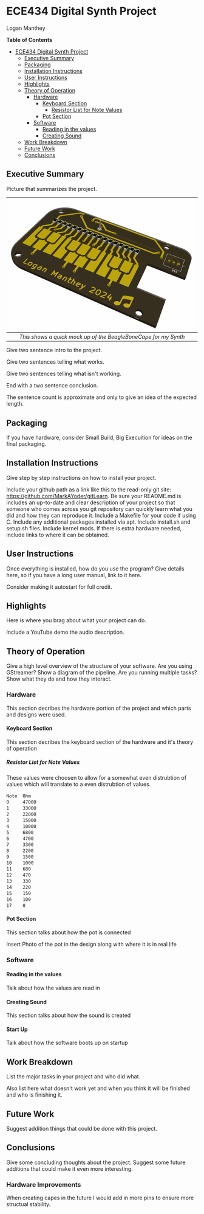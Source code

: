 # ECE434 Digital Synth Project
Logan Manthey


<!-- markdown-toc start - Don't edit this section. Run M-x markdown-toc-refresh-toc -->
**Table of Contents**

- [ECE434 Digital Synth Project](#ece434-digital-synth-project)
    - [Executive Summary](#executive-summary)
    - [Packaging](#packaging)
    - [Installation Instructions](#installation-instructions)
    - [User Instructions](#user-instructions)
    - [Highlights](#highlights)
    - [Theory of Operation](#theory-of-operation)
        - [Hardware](#hardware)
            - [Keyboard Section](#keyboard-section)
                - [Resistor List for Note Values](#resistor-list-for-note-values)
            - [Pot Section](#pot-section)
        - [Software](#software)
            - [Reading in the values](#reading-in-the-values)
            - [Creating Sound](#creating-sound)
    - [Work Breakdown](#work-breakdown)
    - [Future Work](#future-work)
    - [Conclusions](#conclusions)

<!-- markdown-toc end -->



## Executive Summary
Picture that summarizes the project.

| ![PCBRende:r](Hardware/RenderV3.png) | 
|:--:| 
| *This shows a quick mock up of the BeagleBoneCape for my Synth* |


Give two sentence intro to the project.

Give two sentences telling what works.

Give two sentences telling what isn't working.

End with a two sentence conclusion.

The sentence count is approximate and only to give an idea of the expected length.

## Packaging
If you have hardware, consider Small Build, Big Execuition for ideas on the final packaging.

## Installation Instructions
Give step by step instructions on how to install your project.

Include your github path as a link like this to the read-only git site: https://github.com/MarkAYoder/gitLearn.
Be sure your README.md is includes an up-to-date and clear description of your project so that someone who comes across you git repository can quickly learn what you did and how they can reproduce it.
Include a Makefile for your code if using C.
Include any additional packages installed via apt. Include install.sh and setup.sh files.
Include kernel mods.
If there is extra hardware needed, include links to where it can be obtained.

## User Instructions
Once everything is installed, how do you use the program? Give details here, so if you have a long user manual, link to it here.

Consider making it autostart for full credit.

## Highlights
Here is where you brag about what your project can do.

Include a YouTube demo the audio description.

## Theory of Operation
Give a high level overview of the structure of your software. Are you using GStreamer? Show a diagram of the pipeline. Are you running multiple tasks? Show what they do and how they interact.


### Hardware
This section decribes the hardware portion of the project and which parts and designs were used.

#### Keyboard Section
This section decribes the keyboard section of the hardware and it's theory of operation 

##### Resistor List for Note Values
These values were choosen to allow for a somewhat even distrubtion of values which will translate to a even distrubtion of values. 

```
Note  Ohm
0     47000
1     33000
2     22000
3     15000
4     10000
5     6800
6     4700
7     3300
8     2200
9     1500
10    1000
11    680
12    470
13    330
14    220
15    150
16    100
17    0
```

#### Pot Section
This section talks about how the pot is connected

Insert Photo of the pot in the design along with where it is in real life


### Software

#### Reading in the values
Talk about how the values are read in

#### Creating Sound
This section talks about how the sound is created 

#### Start Up
Talk about how the software boots up on startup


## Work Breakdown
List the major tasks in your project and who did what.

Also list here what doesn't work yet and when you think it will be finished and who is finishing it.

## Future Work
Suggest addition things that could be done with this project.

## Conclusions
Give some concluding thoughts about the project. Suggest some future additions that could make it even more interesting.


### Hardware Improvements
When creating capes in the future I would add in more pins to ensure more structual stability. 
